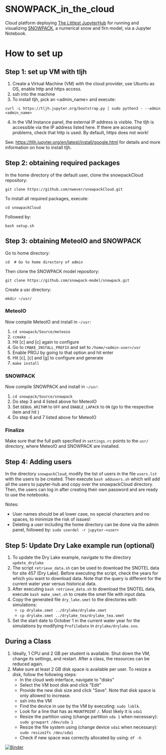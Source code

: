 # SNOWPACK_in_the_cloud
Cloud platform deploying [The Littlest JupyterHub](https://tljh.jupyter.org) for running and visualizing [SNOWPACK](https://www.slf.ch/en/services-and-products/snowpack.html), a numerical snow and firn model, via a Jupyter Notebook.

# How to set up
## Step 1: set up VM with tljh
1. Create a Virtual Machine (VM) with the cloud provider, use Ubuntu as OS, enable http and https access.
2. ssh into the machine
3. To install tljh, pick an <admin_name> and execute:
  ```
  curl -L https://tljh.jupyter.org/bootstrap.py | sudo python3 - --admin <admin_name>
  ```
4. In the VM Instance panel, the external IP address is visible. The tljh is accessible via the IP address listed here. If there are accessing problems, check that http is used. By default, https does not work!

See: https://tljh.jupyter.org/en/latest/install/google.html for details and more information on how to install tljh.

## Step 2: obtaining required packages
In the home directory of the default user, clone the snowpackCloud repository:
```
git clone https://github.com/nwever/snowpackCloud.git
```
To install all required packages, execute:
```
cd snowpackCloud
```
Followed by:
```
bash setup.sh
```

## Step 3: obtaining MeteoIO and SNOWPACK
Go to home directory:
```
cd	# Go to home directory of admin
```
Then clone the SNOWPACK model repository:
```
git clone https://github.com/snowpack-model/snowpack.git
```
Create a usr directory:
```
mkdir ~/usr/
```
### MeteoIO
Now compile MeteoIO and install in ```~/usr```:

1. ```cd snowpack/Source/meteoio```
2. ```ccmake .```
3. Hit [c] and [c] again to configure
4. Go to ```CMAKE_INSTALL_PREFIX``` and set to ```/home/<admin-user>/usr```
5. Enable PROJ by going to that option and hit enter
6. Hit [c], [c] and [g] to configure and generate
7. ```make install```

### SNOWPACK
Now compile SNOWPACK and install in ```~/usr```:
1. ```cd snowpack/Source/snowpack```
2. Do step 3 and 4 listed above for MeteoIO
3. Set ```DEBUG_ARITHM``` to ```OFF``` and ```ENABLE_LAPACK``` to ```ON``` (go to the respective item and hit <enter>)
4. Do step 6 and 7 listed above for MeteoIO

### Finalize
Make sure that the full path specified in ```settings.rc``` points to the ```usr/``` directory, where MeteoIO and SNOWPACK are installed.

## Step 4: Adding users
  In the directory ```snowpackCloud```, modify the list of users in the file ```users.lst``` with the users to be created. Then 
  execute ```bash addusers.sh``` which will add all the users to jupyter-hub and copy over the snowpackCloud directory.
	Then, the users can log in after creating their own password and are ready to use the notebooks.
	
  Notes:
- User names should be all lower case, no special characters and no spaces, to minimize the risk of issues!
- Deleting a user including the home directory can be done via the admin panel, followed by:
	```sudo userdel -r jupyter-<user>```


## Step 5: Update Dry Lake example run (optional)
1. To update the Dry Lake example, navigate to the directory ```update_drylake```
2. The script ```retrieve_data.sh``` can be used to download the SNOTEL data for site 457 (Dry Lake).
	Before executing the script, check the years for which you want to download data. Note that the query is different for the current water year versus historical data.
3. After executing ```bash retrieve_data.sh``` to download the SNOTEL data, execute ```bash make_smet.sh``` to create the smet file with input data.
4. Copy the generated file ```dry_lake.smet``` to the directories with simulations:
	- ```cp drylake.smet ../drylake/drylake.smet```
	- ```cp drylake.smet ../drylake_tea/drylake_tea.smet```
5. Set the start date to October 1 in the current water year for the simulations by modifying ```ProfileDate``` in ```drylake/drylake.sno```.

## During a Class
1. Ideally, 1 CPU and 2 GB per student is available. Shut down the VM, change its settings, and restart. After a class, the resources
	can be reduced again.
2. Make sure at least 2 GB disk space is available per user. To resize a disk, follow the following steps:
	- In the cloud web interface, navigate to "disks"
	- Select the VM boot disk and click "Edit"
	- Provide the new disk size and click "Save". Note that disk space is only allowed to increase.
	- ssh into the VM
	- Find the device in use by the VM by executing: ```sudo lsblk```.
	- Look for a line that has as ```MOUNTPOINT``` ```/```. Most likely it is ```sda1```
	- Resize the partition using (change partition ```sda 1``` when necessary): ```sudo growpart /dev/sda 1```
	- Resize the file system using (change device ```sda1``` when necessary): ```sudo resize2fs /dev/sda1```
	- Check if new space was correctly allocated by using: ```df -h```

[![Binder](https://mybinder.org/badge_logo.svg)](https://mybinder.org/v2/gh/EricKeenan/snowpackCloud/master)

